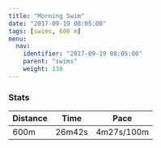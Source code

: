 ```yaml
---
title: "Morning Swim"
date: "2017-09-19 08:05:00"
tags: [swims, 600 m]
menu:
  nav:
    identifier: "2017-09-19 08:05:00"
    parent: "swims"
    weight: 130
---
```


### Stats

| Distance | Time | Pace |
|----------|------|------|
|600m|26m42s|4m27s/100m|
